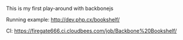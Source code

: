 This is my first play-around with backbonejs

Running example: http://dev.php.cx/bookshelf/

CI: https://firegate666.ci.cloudbees.com/job/Backbone%20Bookshelf/
